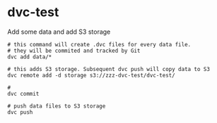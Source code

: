 # dvc-test

Add some data and add S3 storage
```shell
# this command will create .dvc files for every data file.
# they will be commited and tracked by Git
dvc add data/*

# this adds S3 storage. Subsequent dvc push will copy data to S3
dvc remote add -d storage s3://zzz-dvc-test/dvc-test/

# 
dvc commit

# push data files to S3 storage
dvc push
```


